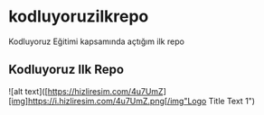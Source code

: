 # kodluyoruzilkrepo
Kodluyoruz Eğitimi kapsamında açtığım ilk repo
## Kodluyoruz Ilk Repo
![alt text]([https://hizliresim.com/4u7UmZ][img]https://i.hizliresim.com/4u7UmZ.png[/img"Logo Title Text 1")
